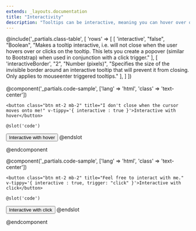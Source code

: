 ```yaml
---
extends: _layouts.documentation
title: "Interactivity"
description: "Tooltips can be interactive, meaning you can hover over or click on them and they won't hide."
---
```

@include('_partials.class-table', [
    'rows' => 
    [ 
        [ 
            'interactive', 
            "false",
            "Boolean",
            "Makes a tooltip interactive, i.e. will not close when the user hovers over or clicks on the tooltip. This lets you create a popover (similar to Bootstrap) when used in conjunction with a click trigger." 
        ], 
        [ 
            'interactiveBorder', 
            "2",
            "Number (pixels)",
            "Specifies the size of the invisible border around an interactive tooltip that will prevent it from closing. Only applies to mouseenter triggered tooltips." 
        ], 
    ] 
])
<br>  
@component('_partials.code-sample', ['lang' => 'html', 'class' => 'text-center']) 

    <button class="btn mt-2 mb-2" title="I don't close when the cursor moves onto me!" v-tippy='{ interactive : true }'>Interactive with hover</button>

    @slot('code')
<button title="I don't close when the cursor moves onto me!"
        v-tippy='{ interactive : true }'>
    Interactive with hover
</button>
    @endslot 

@endcomponent

@component('_partials.code-sample', ['lang' => 'html', 'class' => 'text-center']) 

    <button class="btn mt-2 mb-2" title="Feel free to interact with me." v-tippy='{ interactive : true, trigger: "click" }'>Interactive with click</button>

    @slot('code')
<button title="Feel free to interact with me." 
        v-tippy='{ interactive : true, trigger: "click" }'>
    Interactive with click
</button>
    @endslot 

@endcomponent